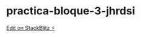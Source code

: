 # practica-bloque-3-jhrdsi

[Edit on StackBlitz ⚡️](https://stackblitz.com/edit/practica-bloque-3-jhrdsi)